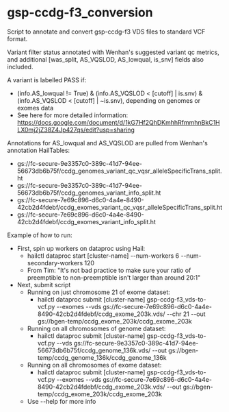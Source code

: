 # gsp-ccdg-f3_conversion

Script to annotate and convert gsp-ccdg-f3 VDS files to standard VCF format. 

Variant filter status annotated with Wenhan's suggested variant qc metrics, and additional [was_split, AS_VQSLOD, AS_lowqual, is_snv] fields also included.

A variant is labelled PASS if:
* (info.AS_lowqual != True) & (info.AS_VQSLOD < [cutoff] | is.snv) & (info.AS_VQSLOD < [cutoff] | ~is.snv), depending on genomes or exomes data
* See here for more detailed information: https://docs.google.com/document/d/1kG7Hf2QhDKmhhRfmmhnBkC1HLX0mj2jZ38Z4Jp427qs/edit?usp=sharing


Annotations for AS_lowqual and AS_VQSLOD are pulled from Wenhan's annotation HailTables:
* gs://fc-secure-9e3357c0-389c-41d7-94ee-56673db6b75f/ccdg_genomes_variant_qc_vqsr_alleleSpecificTrans_split.ht
* gs://fc-secure-9e3357c0-389c-41d7-94ee-56673db6b75f/ccdg_genomes_variant_info_split.ht
* gs://fc-secure-7e69c896-d6c0-4a4e-8490-42cb2d4fdebf/ccdg_exomes_variant_qc_vqsr_alleleSpecificTrans_split.ht
* gs://fc-secure-7e69c896-d6c0-4a4e-8490-42cb2d4fdebf/ccdg_exomes_variant_info_split.ht


Example of how to run:
* First, spin up workers on dataproc using Hail:
  * hailctl dataproc start [cluster-name] --num-workers 6 --num-secondary-workers 120 
  * From Tim: "It's not bad practice to make sure your ratio of preemptible to non-preemptible isn't larger than around 20:1"
* Next, submit script
  * Running on just chromosome 21 of exome dataset:
     * hailctl dataproc submit [cluster-name] gsp-ccdg-f3_vds-to-vcf.py --exomes --vds gs://fc-secure-7e69c896-d6c0-4a4e-8490-42cb2d4fdebf/ccdg_exome_203k.vds/ --chr 21 --out gs://bgen-temp/ccdg_exome_203k/ccdg_exome_203k
  * Running on all chromosomes of genome dataset:
     * hailctl dataproc submit [cluster-name] gsp-ccdg-f3_vds-to-vcf.py --vds gs://fc-secure-9e3357c0-389c-41d7-94ee-56673db6b75f/ccdg_genome_136k.vds/ --out gs://bgen-temp/ccdg_genome_136k/ccdg_genome_136k
  * Running on all chromosomes of exome dataset:
     * hailctl dataproc submit [cluster-name] gsp-ccdg-f3_vds-to-vcf.py --exomes --vds gs://fc-secure-7e69c896-d6c0-4a4e-8490-42cb2d4fdebf/ccdg_exome_203k.vds/ --out gs://bgen-temp/ccdg_exome_203k/ccdg_exome_203k
  * Use --help for more info
